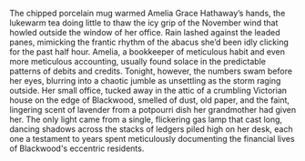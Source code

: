 The chipped porcelain mug warmed Amelia Grace Hathaway’s hands, the lukewarm tea doing little to thaw the icy grip of the November wind that howled outside the window of her office.  Rain lashed against the leaded panes, mimicking the frantic rhythm of the abacus she’d been idly clicking for the past half hour.  Amelia, a bookkeeper of meticulous habit and even more meticulous accounting, usually found solace in the predictable patterns of debits and credits.  Tonight, however, the numbers swam before her eyes, blurring into a chaotic jumble as unsettling as the storm raging outside. Her small office, tucked away in the attic of a crumbling Victorian house on the edge of Blackwood, smelled of dust, old paper, and the faint, lingering scent of lavender from a potpourri dish her grandmother had given her. The only light came from a single, flickering gas lamp that cast long, dancing shadows across the stacks of ledgers piled high on her desk, each one a testament to years spent meticulously documenting the financial lives of Blackwood's eccentric residents.
